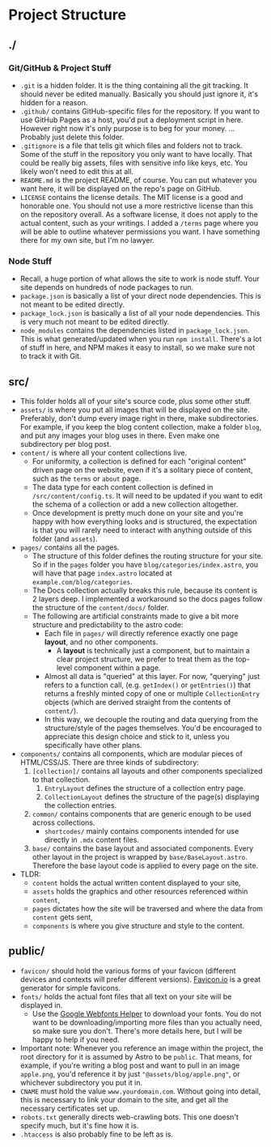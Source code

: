 # Project Structure

## ./

### Git/GitHub & Project Stuff

- `.git` is a hidden folder. It is the thing containing all the git tracking. It should never be edited manually. Basically you should just ignore it, it's hidden for a reason.
- `.github/` contains GitHub-specific files for the repository. If you want to use GitHub Pages as a host, you'd put a deployment script in here. However right now it's only purpose is to beg for your money. ... Probably just delete this folder.
- `.gitignore` is a file that tells git which files and folders not to track. Some of the stuff in the repository you only want to have locally. That could be really big assets, files with sensitive info like keys, etc. You likely won't need to edit this at all.
- `README.md` is the project README, of course. You can put whatever you want here, it will be displayed on the repo's page on GitHub.
- `LICENSE` contains the license details. The MIT license is a good and honorable one. You should not use a more restrictive license than this on the repository overall. As a software license, it does not apply to the actual content, such as your writings. I added a `/terms` page where you will be able to outline whatever permissions you want. I have something there for my own site, but I'm no lawyer.

### Node Stuff

- Recall, a huge portion of what allows the site to work is node stuff. Your site depends on hundreds of node packages to run.
- `package.json` is basically a list of your direct node dependencies. This is not meant to be edited directly.
- `package_lock.json` is basically a list of all your node dependencies. This is very much not meant to be edited directly.
- `node_modules` contains the dependencies listed in `package_lock.json`. This is what generated/updated when you run `npm install`. There's a lot of stuff in here, and NPM makes it easy to install, so we make sure not to track it with Git.

## src/

- This folder holds all of your site's source code, plus some other stuff.
- `assets/` is where you put all images that will be displayed on the site. Preferably, don't dump every image right in there, make subdirectories. For example, if you keep the blog content collection, make a folder `blog`, and put any images your blog uses in there. Even make one subdirectory per blog post.
- `content/` is where all your content collections live.
  - For uniformity, a collection is defined for each "original content" driven page on the website, even if it's a solitary piece of content, such as the `terms` or `about` page.
  - The data type for each content collection is defined in `/src/content/config.ts`. It will need to be updated if you want to edit the schema of a collection or add a new collection altogether.
  - Once development is pretty much done on your site and you're happy with how everything looks and is structured, the expectation is that you will rarely need to interact with anything outside of this folder (and `assets`).
- `pages/` contains all the pages.
  - The structure of this folder defines the routing structure for your site. So if in the `pages` folder you have `blog/categories/index.astro`, you will have that page `index.astro` located at `example.com/blog/categories`.
  - The Docs collection actually breaks this rule, because its content is 2 layers deep. I implemented a workaround so the docs pages follow the structure of the `content/docs/` folder.
  - The following are artificial constraints made to give a bit more structure and predictability to the astro code:
    - Each file in `pages/` will directly reference exactly one page **layout**, and no other components.
      - A **layout** is technically just a component, but to maintain a clear project structure, we prefer to treat them as the top-level component within a page.
    - Almost all data is "queried" at this layer. For now, "querying" just refers to a function call, (e.g. `getIndex()` or `getEntries()`) that returns a freshly minted copy of one or multiple `CollectionEntry` objects (which are derived straight from the contents of `content/`).
    - In this way, we decouple the routing and data querying from the structure/style of the pages themselves. You'd be encouraged to appreciate this design choice and stick to it, unless you specifically have other plans.
- `components/` contains all components, which are modular pieces of HTML/CSS/JS. There are three kinds of subdirectory:
  1. `[collection]/` contains all layouts and other components specialized to that collection.
     1. `EntryLayout` defines the structure of a collection entry page.
     2. `CollectionLayout` defines the structure of the page(s) displaying the collection entries.
  2. `common/` contains components that are generic enough to be used across collections.
     - `shortcodes/` mainly contains components intended for use directly in `.mdx` content files.
  3. `base/` contains the base layout and associated components. Every other layout in the project is wrapped by `base/BaseLayout.astro`. Therefore the base layout code is applied to every page on the site.
- TLDR:
  - `content` holds the actual written content displayed to your site,
  - `assets` holds the graphics and other resources referenced within `content`,
  - `pages` dictates how the site will be traversed and where the data from `content` gets sent,
  - `components` is where you give structure and style to the content.

## public/

- `favicon/` should hold the various forms of your favicon (different devices and contexts will prefer different versions). [Favicon.io](https://favicon.io/) is a great generator for simple favicons.
- `fonts/` holds the actual font files that all text on your site will be displayed in.
  - Use the [Google Webfonts Helper](https://gwfh.mranftl.com/fonts) to download your fonts. You do not want to be downloading/importing more files than you actually need, so make sure you don't. There's more details here, but I will be happy to help if you need.
- Important note: Whenever you reference an image within the project, the root directory for it is assumed by Astro to be `public`. That means, for example, if you're writing a blog post and want to pull in an image `apple.png`, you'd reference it by just `"@assets/blog/apple.png"`, or whichever subdirectory you put it in.
- `CNAME` must hold the value `www.yourdomain.com`. Without going into detail, this is necessary to link your domain to the site, and get all the necessary certificates set up.
- `robots.txt` generally directs web-crawling bots. This one doesn't specify much, but it's fine how it is.
- `.htaccess` is also probably fine to be left as is.
